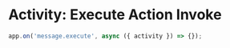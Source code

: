 # Activity: Execute Action Invoke

<!-- langtabs-start -->
```typescript
app.on('message.execute', async ({ activity }) => {});
```
<!-- langtabs-end -->

